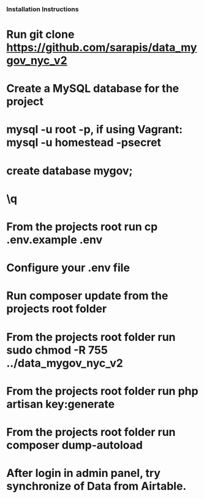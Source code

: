 ### Installation Instructions

# Run git clone https://github.com/sarapis/data_mygov_nyc_v2
# Create a MySQL database for the project
# mysql -u root -p, if using Vagrant: mysql -u homestead -psecret
# create database mygov;
# \q
# From the projects root run cp .env.example .env
# Configure your .env file
# Run composer update from the projects root folder
# From the projects root folder run sudo chmod -R 755 ../data_mygov_nyc_v2
# From the projects root folder run php artisan key:generate
# From the projects root folder run composer dump-autoload
# After login in admin panel, try synchronize of Data from Airtable.
